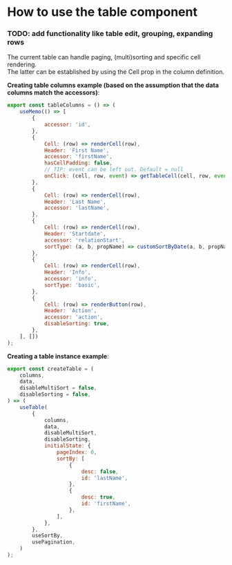 # How to use the table component
### TODO: add functionality like table edit, grouping, expanding rows

The current table can handle paging, (multi)sorting and specific cell rendering.<br/>
The latter can be established by using the Cell prop in the column definition.

**Creating table columns example (based on the assumption that the data columns match the accessors)**:

```jsx
export const tableColumns = () => (
    useMemo(() => [
        {
            accessor: 'id',
        },
        {
            Cell: (row) => renderCell(row),
            Header: 'First Name',
            accessor: 'firstName',
            hasCellPadding: false,
            // TIP: event can be left out. Default = null
            onClick: (cell, row, event) => getTableCell(cell, row, event),
        },
        {
            Cell: (row) => renderCell(row),
            Header: 'Last Name',
            accessor: 'lastName',
        },
        {
            Cell: (row) => renderCell(row),
            Header: 'Startdate',
            accessor: 'relationStart',
            sortType: (a, b, propName) => customSortByDate(a, b, propName),
        },
        {
            Cell: (row) => renderCell(row),
            Header: 'Info',
            accessor: 'info',
            sortType: 'basic',
        },
        {
            Cell: (row) => renderButton(row),
            Header: 'Action',
            accessor: 'action',
            disableSorting: true,
        },
    ], [])
);
```


**Creating a table instance example**:

```jsx
export const createTable = (
    columns,
    data,
    disableMultiSort = false,
    disableSorting = false,
) => (
    useTable(
        {
            columns,
            data,
            disableMultiSort,
            disableSorting,
            initialState: {
                pageIndex: 0,
                sortBy: [
                    {
                        desc: false,
                        id: 'lastName',
                    },
                    {
                        desc: true,
                        id: 'firstName',
                    },
                ],
            },
        },
        useSortBy,
        usePagination,
    )
);
```
